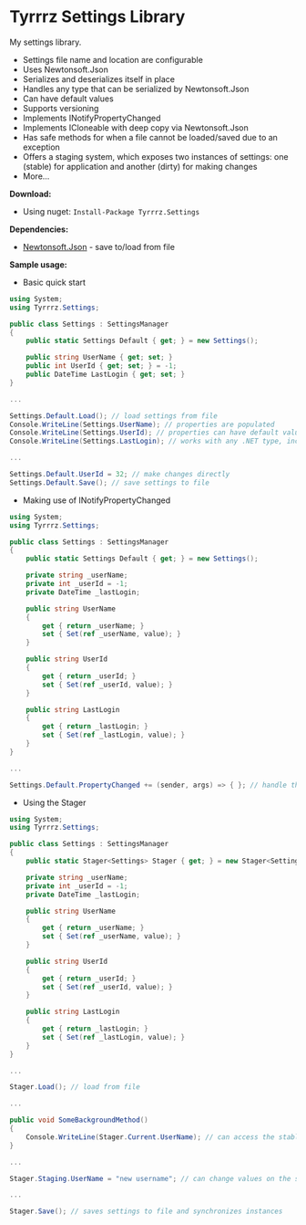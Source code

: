 # Tyrrrz Settings Library

My settings library.

- Settings file name and location are configurable
- Uses Newtonsoft.Json
- Serializes and deserializes itself in place
- Handles any type that can be serialized by Newtonsoft.Json
- Can have default values
- Supports versioning
- Implements INotifyPropertyChanged
- Implements ICloneable with deep copy via Newtonsoft.Json
- Has safe methods for when a file cannot be loaded/saved due to an exception
- Offers a staging system, which exposes two instances of settings: one (stable) for application and another (dirty) for making changes
- More...

**Download:**

- Using nuget: `Install-Package Tyrrrz.Settings`

**Dependencies:**

- [Newtonsoft.Json](http://www.newtonsoft.com/json) - save to/load from file

**Sample usage:**

- Basic quick start

```c#
using System;
using Tyrrrz.Settings;

public class Settings : SettingsManager
{
    public static Settings Default { get; } = new Settings();

    public string UserName { get; set; }
    public int UserId { get; set; } = -1;
    public DateTime LastLogin { get; set; }
}

...

Settings.Default.Load(); // load settings from file
Console.WriteLine(Settings.UserName); // properties are populated
Console.WriteLine(Settings.UserId); // properties can have default values
Console.WriteLine(Settings.LastLogin); // works with any .NET type, including your own

...

Settings.Default.UserId = 32; // make changes directly
Settings.Default.Save(); // save settings to file

```

- Making use of INotifyPropertyChanged

```c#
using System;
using Tyrrrz.Settings;

public class Settings : SettingsManager
{
    public static Settings Default { get; } = new Settings();

    private string _userName;
    private int _userId = -1;
    private DateTime _lastLogin;

    public string UserName
    {
        get { return _userName; }
        set { Set(ref _userName, value); }
    }

    public string UserId
    {
        get { return _userId; }
        set { Set(ref _userId, value); }
    }

    public string LastLogin
    {
        get { return _lastLogin; }
        set { Set(ref _lastLogin, value); }
    }
}

...

Settings.Default.PropertyChanged += (sender, args) => { }; // handle the event or use WPF bindings

```

- Using the Stager

```c#
using System;
using Tyrrrz.Settings;

public class Settings : SettingsManager
{
    public static Stager<Settings> Stager { get; } = new Stager<Settings>();

    private string _userName;
    private int _userId = -1;
    private DateTime _lastLogin;

    public string UserName
    {
        get { return _userName; }
        set { Set(ref _userName, value); }
    }

    public string UserId
    {
        get { return _userId; }
        set { Set(ref _userId, value); }
    }

    public string LastLogin
    {
        get { return _lastLogin; }
        set { Set(ref _lastLogin, value); }
    }
}

...

Stager.Load(); // load from file

...

public void SomeBackgroundMethod()
{
    Console.WriteLine(Stager.Current.UserName); // can access the stable snapshot, where all the settings are saved
}

...

Stager.Staging.UserName = "new username"; // can change values on the staging instance, without affecting the current instance

...

Stager.Save(); // saves settings to file and synchronizes instances

```
